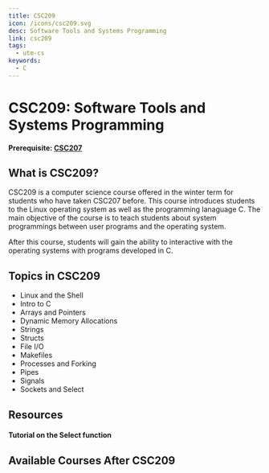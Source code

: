 ```yaml
---
title: CSC209
icon: /icons/csc209.svg
desc: Software Tools and Systems Programming
link: csc209
tags:
  - utm-cs
keywords:
  - C
---
```


# CSC209: Software Tools and Systems Programming

#### Prerequisite: [CSC207](./csc207)

<ExamText class-code="CSC209"></ExamText>

## What is CSC209?

CSC209 is a computer science course offered in the winter term for students who
have taken CSC207 before. This course introduces students to the Linux operating
system as well as the programming lanaguage C. The main objective of the course
is to teach students about system programmings between user programs and the
operating system.

After this course, students will gain the ability to interactive with the
operating systems with programs developed in C.

## Topics in CSC209

- Linux and the Shell
- Intro to C
- Arrays and Pointers
- Dynamic Memory Allocations
- Strings
- Structs
- File I/O
- Makefiles
- Processes and Forking
- Pipes
- Signals
- Sockets and Select

## Resources

<grid-1-x-2 title="Beginner Tutorial to C" :reversed="true" img-src="https://online.crbtech.in/wp-content/uploads/2019/03/C-programming-1024x530.png" link="https://www.programiz.com/c-programming" desc="A beginner tutorial for students to learn C!" button="Check it out!"></grid-1-x-2>

<grid-1-x-2 title="All about C Pointers" img-src="https://i.imgur.com/qeTCded.png" link="https://www.cs.yale.edu/homes/aspnes/pinewiki/C(2f)Pointers.html" desc="An indepth explaination and tutorial on C pointers" button="Check it out!"></grid-1-x-2>

<grid-1-x-2 title="Segmentation fault no more!" :reversed="true" img-src="https://www.perforce.com/sites/default/files/image/2018-09/image-blog-qac-errors-cpp-programming.jpg" link="https://www.cs.yale.edu/homes/aspnes/pinewiki/C(2f)Debugging.html" desc="Tutorial on how to debug C program for those pesky Segmentation faults" button="Try it out!"></grid-1-x-2>

#### Tutorial on the Select function

<VideoContainer vid-src="https://www.youtube.com/embed/qyFwGyTYe-M"></VideoContainer>

## Available Courses After CSC209

<Accordion :data="['CSC301', 'CSC309', 'CSC347', 'CSC358', 'CSC369', 'CSC375', 'CSC376', 'CSC333', 'CSC458', 'CSC477']"></Accordion>
